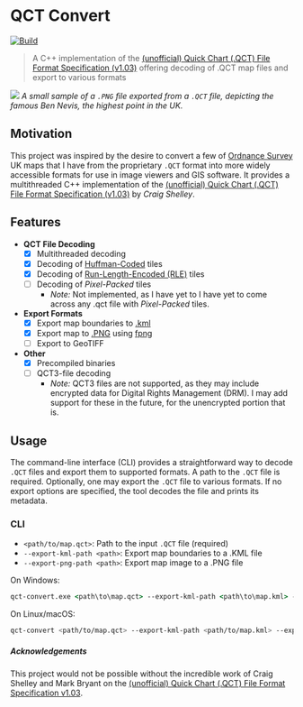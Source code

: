 # QCT Convert

[![Build](https://github.com/aleksi-kangas/qct-convert/actions/workflows/workflow.yaml/badge.svg)](https://github.com/aleksi-kangas/qct-convert/actions/workflows/workflow.yaml)

> A C++ implementation of the [(unofficial) Quick Chart (.QCT)
> File Format Specification (v1.03)](https://www.etheus.net/Quick_Chart_File_Format) offering decoding of .QCT map files
> and export to various formats

![](map.png)
*A small sample of a `.PNG` file exported from a `.QCT` file, depicting the famous Ben Nevis, the highest point in the
UK.*

## Motivation

This project was inspired by the desire to convert a few of [Ordnance Survey](https://www.ordnancesurvey.co.uk/) UK maps
that I have from the proprietary `.QCT` format into more widely accessible formats for use in image viewers and GIS
software. It provides a multithreaded C++ implementation of
the [(unofficial) Quick Chart (.QCT) File Format Specification (v1.03)](https://www.etheus.net/Quick_Chart_File_Format)
by *Craig Shelley*.

## Features

- **QCT File Decoding**
    - [x] Multithreaded decoding
    - [x] Decoding of [Huffman-Coded](http://en.wikipedia.org/wiki/Huffman_coding) tiles
    - [x] Decoding of [Run-Length-Encoded (RLE)](http://en.wikipedia.org/wiki/Run-length_encoding) tiles
    - [ ] Decoding of *Pixel-Packed* tiles
        - *Note:* Not implemented, as I have yet to I have yet to come across any .qct file with _Pixel-Packed_ tiles.
- **Export Formats**
    - [x] Export map boundaries to [.kml](https://en.wikipedia.org/wiki/Keyhole_Markup_Language)
    - [x] Export map to [.PNG]() using [fpng](https://github.com/richgel999/fpng)
    - [ ] Export to GeoTIFF
- **Other**
    - [x] Precompiled binaries
    - [ ] QCT3-file decoding
        - *Note:* QCT3 files are not supported, as they may include encrypted data for Digital Rights Management (DRM).
          I may add support for these in the future, for the unencrypted portion that is.

## Usage

The command-line interface (CLI) provides a straightforward way to decode `.QCT` files and export them to supported
formats. A path to the `.QCT` file is required. Optionally, one may export the `.QCT` file to various formats. If no
export options are specified, the tool decodes the file and prints its metadata.

### CLI

- `<path/to/map.qct>`: Path to the input `.QCT` file (required)
- `--export-kml-path <path>`: Export map boundaries to a .KML file
- `--export-png-path <path>`: Export map image to a .PNG file

On Windows:
```cmd
qct-convert.exe <path\to\map.qct> --export-kml-path <path\to\map.kml> --export-png-path <path\to\map.png> 
```
On Linux/macOS:
```bash
qct-convert <path/to/map.qct> --export-kml-path <path/to/map.kml> --export-png-path <path/to/map.png>
```

##### Acknowledgements

This project would not be possible without the incredible work of Craig Shelley and Mark Bryant on
the [(unofficial) Quick Chart (.QCT) File Format Specification v1.03](https://www.etheus.net/Quick_Chart_File_Format).
